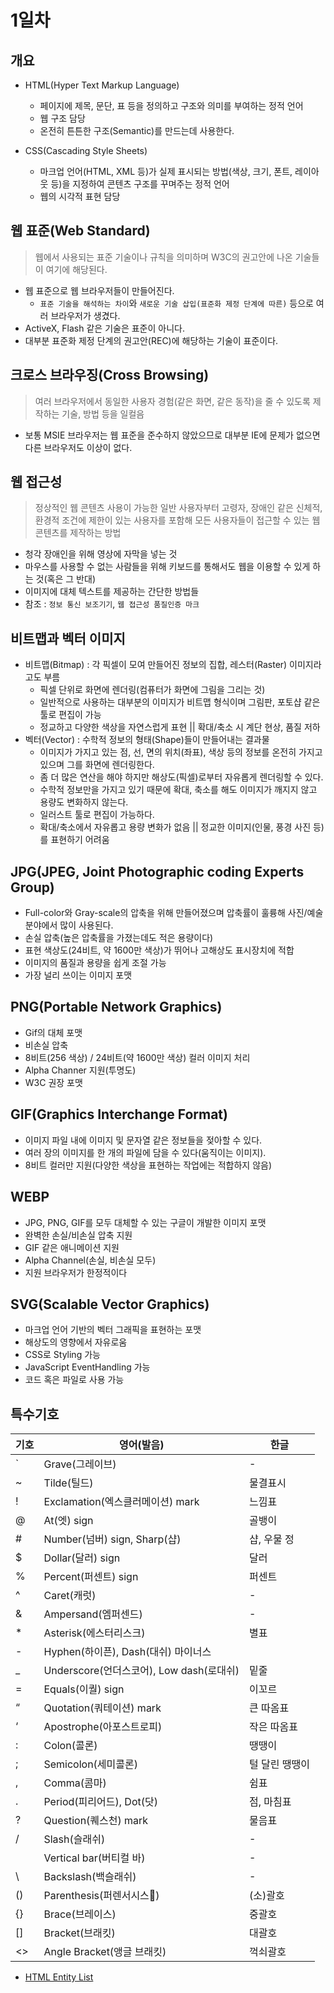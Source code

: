 # 1일차

## 개요

- HTML(Hyper Text Markup Language)

  - 페이지에 제목, 문단, 표 등을 정의하고 구조와 의미를 부여하는 정적 언어
  - 웹 구조 담당
  - 온전히 튼튼한 구조(Semantic)를 만드는데 사용한다.

- CSS(Cascading Style Sheets)

  - 마크업 언어(HTML, XML 등)가 실제 표시되는 방법(색상, 크기, 폰트, 레이아웃 등)을 지정하여 콘텐츠 구조를 꾸며주는 정적 언어
  - 웹의 시각적 표현 담당

## 웹 표준(Web Standard)

> 웹에서 사용되는 표준 기술이나 규칙을 의미하며 W3C의 권고안에 나온 기술들이 여기에 해당된다.

- 웹 표준으로 웹 브라우저들이 만들어진다.
  - `표준 기술을 해석하는 차이`와 `새로운 기술 삽입(표준화 제정 단계에 따른)` 등으로 여러 브라우저가 생겼다.
- ActiveX, Flash 같은 기술은 표준이 아니다.
- 대부분 표준화 제정 단계의 권고안(REC)에 해당하는 기술이 표준이다.

## 크로스 브라우징(Cross Browsing)

> 여러 브라우저에서 동일한 사용자 경험(같은 화면, 같은 동작)을 줄 수 있도록 제작하는 기술, 방법 등을 일컬음

- 보통 MSIE 브라우저는 웹 표준을 준수하지 않았으므로 대부분 IE에 문제가 없으면 다른 브라우저도 이상이 없다.

## 웹 접근성

> 정상적인 웹 콘텐츠 사용이 가능한 일반 사용자부터 고령자, 장애인 같은 신체적, 환경적 조건에 제한이 있는 사용자를 포함해 모든 사용자들이 접근할 수 있는 웹 콘텐츠를 제작하는 방법

- 청각 장애인을 위해 영상에 자막을 넣는 것
- 마우스를 사용할 수 없는 사람들을 위해 키보드를 통해서도 웹을 이용할 수 있게 하는 것(혹은 그 반대)
- 이미지에 대체 텍스트를 제공하는 간단한 방법들
- 참조 : `정보 통신 보조기기`, `웹 접근성 품질인증 마크`

## 비트맵과 벡터 이미지

- 비트맵(Bitmap) : 각 픽셀이 모여 만들어진 정보의 집합, 레스터(Raster) 이미지라고도 부름
  - 픽셀 단위로 화면에 렌더링(컴퓨터가 화면에 그림을 그리는 것)
  - 일반적으로 사용하는 대부분의 이미지가 비트맵 형식이며 그림판, 포토샵 같은 툴로 편집이 가능
  - 정교하고 다양한 색상을 자연스럽게 표현 || 확대/축소 시 계단 현상, 품질 저하
- 벡터(Vector) : 수학적 정보의 형태(Shape)들이 만들어내는 결과물
  - 이미지가 가지고 있는 점, 선, 면의 위치(좌표), 색상 등의 정보를 온전히 가지고 있으며 그를 화면에 렌더링한다.
  - 좀 더 많은 연산을 해야 하지만 해상도(픽셀)로부터 자유롭게 렌더링할 수 있다.
  - 수학적 정보만을 가지고 있기 때문에 확대, 축소를 해도 이미지가 깨지지 않고 용량도 변화하지 않는다.
  - 일러스트 툴로 편집이 가능하다.
  - 확대/축소에서 자유롭고 용량 변화가 없음 || 정교한 이미지(인물, 풍경 사진 등)를 표현하기 어려움

## JPG(JPEG, Joint Photographic coding Experts Group)

- Full-color와 Gray-scale의 압축을 위해 만들어졌으며 압축률이 훌륭해 사진/예술 분야에서 많이 사용된다.
- 손실 압축(높은 압축률을 가졌는데도 적은 용량이다)
- 표현 색상도(24비트, 약 1600만 색상)가 뛰어나 고해상도 표시장치에 적합
- 이미지의 품질과 용량을 쉽게 조절 가능
- 가장 널리 쓰이는 이미지 포맷

## PNG(Portable Network Graphics)

- Gif의 대체 포맷
- 비손실 압축
- 8비트(256 색상) / 24비트(약 1600만 색상) 컬러 이미지 처리
- Alpha Channer 지원(투명도)
- W3C 권장 포맷

## GIF(Graphics Interchange Format)

- 이미지 파일 내에 이미지 및 문자열 같은 정보들을 젖아할 수 있다.
- 여러 장의 이미지를 한 개의 파일에 담을 수 있다(움직이는 이미지).
- 8비트 컬러만 지원(다양한 색상을 표현하는 작업에는 적합하지 않음)

## WEBP

- JPG, PNG, GIF를 모두 대체할 수 있는 구글이 개발한 이미지 포맷
- 완벽한 손실/비손실 압축 지원
- GIF 같은 애니메이션 지원
- Alpha Channel(손실, 비손실 모두)
- 지원 브라우저가 한정적이다

## SVG(Scalable Vector Graphics)

- 마크업 언어 기반의 벡터 그래픽을 표현하는 포맷
- 해상도의 영향에서 자유로움
- CSS로 Styling 가능
- JavaScript EventHandling 가능
- 코드 혹은 파일로 사용 가능

## 특수기호

| 기호 | 영어(발음)                               | 한글           |
| ---- | ---------------------------------------- | -------------- |
| `    | Grave(그레이브)                          | -              |
| ~    | Tilde(틸드)                              | 물결표시       |
| !    | Exclamation(엑스클러메이션) mark         | 느낌표         |
| @    | At(엣) sign                              | 골뱅이         |
| #    | Number(넘버) sign, Sharp(샵)             | 샵, 우물 정    |
| $    | Dollar(달러) sign                        | 달러           |
| %    | Percent(퍼센트) sign                     | 퍼센트         |
| ^    | Caret(캐럿)                              | -              |
| &    | Ampersand(엠퍼센드)                      | -              |
| \*   | Asterisk(에스터리스크)                   | 별표           |
| -    | Hyphen(하이픈), Dash(대쉬) 마이너스      |
| \_   | Underscore(언더스코어), Low dash(로대쉬) | 밑줄           |
| =    | Equals(이퀄) sign                        | 이꼬르         |
| “    | Quotation(쿼테이션) mark                 | 큰 따옴표      |
| ‘    | Apostrophe(아포스트로피)                 | 작은 따옴표    |
| :    | Colon(콜론)                              | 땡땡이         |
| ;    | Semicolon(세미콜론)                      | 털 달린 땡땡이 |
| ,    | Comma(콤마)                              | 쉼표           |
| .    | Period(피리어드), Dot(닷)                | 점, 마침표     |
| ?    | Question(퀘스천) mark                    | 물음표         |
| /    | Slash(슬래쉬)                            | -              |
|      | Vertical bar(버티컬 바)                  | -              |
| \    | Backslash(백슬래쉬)                      | -              |
| ()   | Parenthesis(퍼렌서시스)                  | (소)괄호       |
| {}   | Brace(브레이스)                          | 중괄호         |
| []   | Bracket(브래킷)                          | 대괄호         |
| <>   | Angle Bracket(앵글 브래킷)               | 꺽쇠괄호       |

- [HTML Entity List](https://www.freeformatter.com/html-entities.html)
